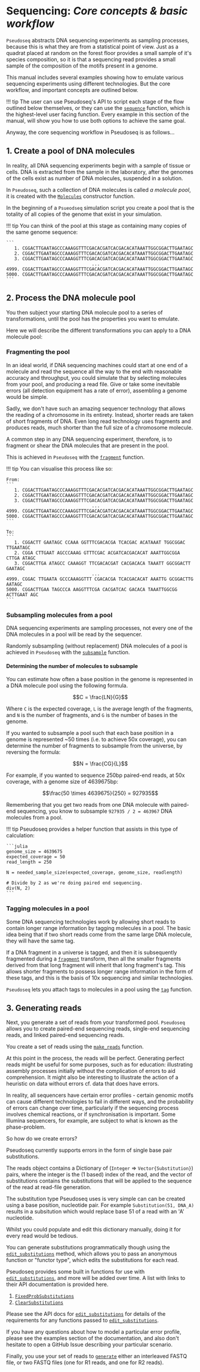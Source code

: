 # Sequencing: _Core concepts & basic workflow_

`Pseudoseq` abstracts DNA sequencing experiments as sampling processes,
because this is what they are from a statistical point of view.
Just as a quadrat placed at random on the forest floor provides a small sample
of it's species composition, so it is that a sequencing read provides a small
sample of the composition of the motifs present in a genome.

This manual includes several examples showing how to emulate various sequencing
experiments using different technologies. But the core workflow, and important
concepts are outlined below.

!!! tip
    The user can use Pseudoseq's API to script each stage of the flow outlined
    below themselves, or they can use the [`sequence`](@ref) function, which is
    the highest-level user facing function. Every example in this section of
    the manual, will show you how to use both options to achieve the same goal.

Anyway, the core sequencing workflow in Pseudoseq is as follows...

## 1. Create a pool of DNA molecules

In reality, all DNA sequencing experiments begin with a sample of tissue or cells.
DNA is extracted from the sample in the laboratory, after the genomes of the
cells exist as number of DNA molecules, suspended in a solution.

In `Pseudoseq`, such a collection of DNA molecules is called *a molecule pool*,
it is created with the [`Molecules`](@ref) constructor function.

In the beginning of a `Psueodseq` simulation script you create a pool that is
the totality of all copies of the genome that exist in your simulation.

!!! tip
    You can think of the pool at this stage as containing many copies of
    the same genome sequence:
    
    ```
       1. CGGACTTGAATAGCCCAAAGGTTTCGACACGATCACGACACATAAATTGGCGGACTTGAATAGC
       2. CGGACTTGAATAGCCCAAAGGTTTCGACACGATCACGACACATAAATTGGCGGACTTGAATAGC
       3. CGGACTTGAATAGCCCAAAGGTTTCGACACGATCACGACACATAAATTGGCGGACTTGAATAGC
                                    ...
    4999. CGGACTTGAATAGCCCAAAGGTTTCGACACGATCACGACACATAAATTGGCGGACTTGAATAGC
    5000. CGGACTTGAATAGCCCAAAGGTTTCGACACGATCACGACACATAAATTGGCGGACTTGAATAGC
    ```


## 2. Process the DNA molecule pool

You then subject your starting DNA molecule pool to a series of transformations,
until the pool has the properties you want to emulate.

Here we will describe the different transformations you can apply to a DNA
molecule pool:


### Fragmenting the pool

In an ideal world, if DNA sequencing machines could start at one end of a
molecule and read the sequence all the way to the end with reasonable accuracy
and throughput, you could simulate that by selecting molecules from your pool,
and producing a read file. Give or take some inevitable errors (all detection
equipment has a rate of error), assembling a genome would be simple.

Sadly, we don't have such an amazing sequencer technology that allows the reading
of a chromosome in its entirety. Instead, shorter reads are taken of short
fragments of DNA.
Even long read technology uses fragments and produces reads, much shorter than
the full size of a chromosome molecule.

A common step in any DNA sequencing experiment, therefore, is to fragment or
shear the DNA molecules that are present in the pool.

This is achieved in `Pseudoseq` with the [`fragment`](@ref) function.

!!! tip
    You can visualise this process like so:
    
    From:
    ```
       1. CGGACTTGAATAGCCCAAAGGTTTCGACACGATCACGACACATAAATTGGCGGACTTGAATAGC
       2. CGGACTTGAATAGCCCAAAGGTTTCGACACGATCACGACACATAAATTGGCGGACTTGAATAGC
       3. CGGACTTGAATAGCCCAAAGGTTTCGACACGATCACGACACATAAATTGGCGGACTTGAATAGC
                                    ...
    4999. CGGACTTGAATAGCCCAAAGGTTTCGACACGATCACGACACATAAATTGGCGGACTTGAATAGC
    5000. CGGACTTGAATAGCCCAAAGGTTTCGACACGATCACGACACATAAATTGGCGGACTTGAATAGC
    ```
    
    To:
    ```
       1. CGGACTT GAATAGC CCAAA GGTTTCGACACGA TCACGAC ACATAAAT TGGCGGAC TTGAATAGC
       2. CGGA CTTGAAT AGCCCAAAG GTTTCGAC ACGATCACGACACAT AAATTGGCGGA CTTGA ATAGC
       3. CGGACTTGA ATAGCC CAAAGGT TTCGACACGAT CACGACACA TAAATT GGCGGACTT GAATAGC
                                    ...
    4999. CGGAC TTGAATA GCCCAAAGGTTT CGACACGA TCACGACACAT AAATTG GCGGACTTG AATAGC
    5000. CGGACTTGAA TAGCCCA AAGGTTTCGA CACGATCAC GACACA TAAATTGGCGG ACTTGAAT AGC
    ```


### Subsampling molecules from a pool

DNA sequencing experiments are sampling processes, not every one of the 
DNA molecules in a pool will be read by the sequencer.

Randomly subsampling (without replacement) DNA molecules of a pool is achieved
in `Pseudoseq` with the [`subsample`](@ref) function.


#### Determining the number of molecules to subsample

You can estimate how often a base position in the genome is represented in a
DNA molecule pool using the following formula.

```math
C = \frac{LN}{G}
```

Where ``C`` is the expected coverage, ``L`` is the average length of the fragments,
and ``N`` is the number of fragments, and ``G`` is the number of bases in the genome.

If you wanted to subsample a pool such that each base position in a genome is
represented ~50 times (i.e. to achieve 50x coverage), you can determine the
number of fragments to subsample from the universe, by reversing the formula:

```math
N = \frac{CG}{L}
```

For example, if you wanted to sequence 250bp paired-end reads, at 50x coverage,
with a genome size of 4639675bp:

```math
\frac{50 \times 4639675}{250} = 927935
```

Remembering that you get two reads from one DNA molecule with paired-end sequencing,
you know to subsample ``927935 / 2 = 463967`` DNA molecules from a pool.

!!! tip
    Pseudoseq provides a helper function that assists in this type of calculation:
    
    ```julia
    genome_size = 4639675
    expected_coverage = 50
    read_length = 250
    
    N = needed_sample_size(expected_coverage, genome_size, readlength)
    
    # Divide by 2 as we're doing paired end sequencing.
    div(N, 2)
    ```


### Tagging molecules in a pool

Some DNA sequencing technologies work by allowing short reads to contain longer
range information by tagging molecules in a pool. The basic idea being that if
two short reads come from the same large DNA molecule, they will have the same
tag.

If a DNA fragment in a universe is tagged, and then it is subsequently fragmented
during a [`fragment`](@ref) transform, then all the smaller fragments derived
from that long fragment will inherit that long fragment's tag. This allows
shorter fragments to possess longer range information in the form of these tags,
and this is the basis of 10x sequencing and similar technologies.

`Pseudoseq` lets you attach tags to molecules in a pool using the [`tag`](@ref)
function.


## 3. Generating reads

Next, you generate a set of reads from your transformed pool. 
`Pseudoseq` allows you to create paired-end sequencing reads, single-end
sequencing reads, and linked paired-end sequencing reads.

You create a set of reads using the [`make_reads`](@ref) function.

At this point in the process, the reads will be perfect. Generating perfect
reads might be useful for some purposes, such as for education: illustrating 
assembly processes initially without the complication of errors to aid comprehension.
It might also be interesting to illustrate the action of a heuristic on data without
errors cf. data that does have errors. 

In reality, all sequencers have certain error profiles - certain genomic motifs
can cause different technologies to fail in different ways, and the probability
of errors can change over time, particularly if the sequencing process involves
chemical reactions, or if synchronisation is important. Some Illumina sequencers,
for example, are subject to what is known as the phase-problem.

So how do we create errors?

Pseudoseq currently supports errors in the form of single base pair substitutions.

The reads object contains a Dictionary of (`Integer` => `Vector{Substitution}`)
pairs, where the integer is the (1 based) index of the read, and the vector of
substitutions contains the substitutions that will be applied to the sequence of
the read at read-file generation.

The substitution type Pseudoseq uses is very simple can can be created using a
base position, nucleotide pair. For example `Substitution(51, DNA_A)` results
in a subsitution which would replace base 51 of a read with an 'A' nucleotide.

Whilst you could populate and edit this dictionary manually, doing it for every
read would be tedious.

You can generate substitutions programmatically though using the
[`edit_substitutions`](@ref) method, which allows you to pass an anonymous
function or "functor type", which edits the substitutions for each read.

Pseudoseq provides some built in functions for use with [`edit_substitutions`](@ref),
and more will be added over time. A list with links to their API documentation
is provided here.

1. [`FixedProbSubstitutions`](@ref)
2. [`ClearSubstitutions`](@ref)

Please see the API docs for [`edit_substitutions`](@ref) for details of the
requirements for any functions passed to [`edit_substitutions`](@ref).

If you have any questions about how to model a particular error profile, please
see the examples section of the documentation, and also don't hesitate to open a
GitHub Issue describing your particular scenario.

Finally, you use your set of reads to [`generate`](@ref) either an interleaved
FASTQ file, or two FASTQ files (one for R1 reads, and one for R2 reads).